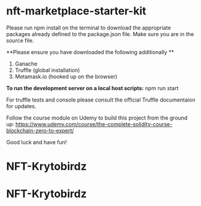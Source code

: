 # nft-marketplace-starter-kit
Please run npm install on the terminal to download the appropriate packages already defined to the package.json file. 
Make sure you are in the source file. 

**Please ensure you have downloaded the following additionally **

1. Ganache
2. Truffle (global installation)
3. Metamask.io (hooked up on the browser)

**To run the development server on a local host scripts:** npm run start

For truffle tests and console please consult the official Truffle documentaion for updates.

Follow the course module on Udemy to build this project from the ground up:
https://www.udemy.com/course/the-complete-solidity-course-blockchain-zero-to-expert/

Good luck and have fun!

# NFT-Krytobirdz
# NFT-Krytobirdz

